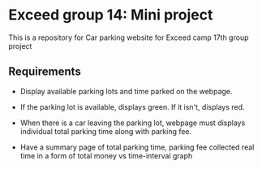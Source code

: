 # Exceed group 14: Mini project

This is a repository for Car parking website for Exceed camp 17th group project


## Requirements

- Display available parking lots and time parked on the webpage.

- If the parking lot is available, displays green. If it isn't, displays red.

- When there is a car leaving the parking lot, webpage must displays individual total parking time along with parking fee.

- Have a summary page of total parking time, parking fee collected real time in a form of total money vs time-interval graph